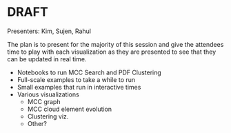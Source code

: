 # DRAFT

Presenters: Kim, Sujen, Rahul

The plan is to present for the majority of this session and give the attendees
time to play with each visualization as they are presented to see that they
can be updated in real time.

* Notebooks to run MCC Search and PDF Clustering
* Full-scale examples to take a while to run
* Small examples that run in interactive times
* Various visualizations
    * MCC graph
    * MCC cloud element evolution
    * Clustering viz.
    * Other?
